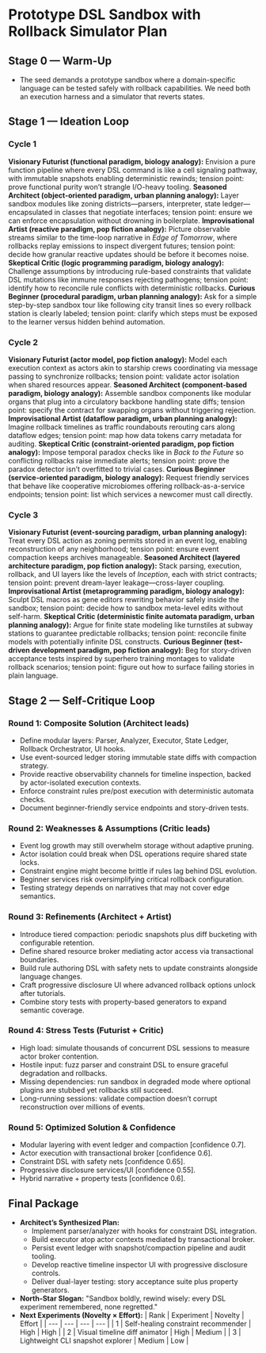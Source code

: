# Prototype DSL Sandbox with Rollback Simulator Plan

## Stage 0 — Warm-Up
- The seed demands a prototype sandbox where a domain-specific language can be tested safely with rollback capabilities. We need both an execution harness and a simulator that reverts states.

## Stage 1 — Ideation Loop

### Cycle 1
**Visionary Futurist (functional paradigm, biology analogy):** Envision a pure function pipeline where every DSL command is like a cell signaling pathway, with immutable snapshots enabling deterministic rewinds; tension point: prove functional purity won’t strangle I/O-heavy tooling.
**Seasoned Architect (object-oriented paradigm, urban planning analogy):** Layer sandbox modules like zoning districts—parsers, interpreter, state ledger—encapsulated in classes that negotiate interfaces; tension point: ensure we can enforce encapsulation without drowning in boilerplate.
**Improvisational Artist (reactive paradigm, pop fiction analogy):** Picture observable streams similar to the time-loop narrative in *Edge of Tomorrow*, where rollbacks replay emissions to inspect divergent futures; tension point: decide how granular reactive updates should be before it becomes noise.
**Skeptical Critic (logic programming paradigm, biology analogy):** Challenge assumptions by introducing rule-based constraints that validate DSL mutations like immune responses rejecting pathogens; tension point: identify how to reconcile rule conflicts with deterministic rollbacks.
**Curious Beginner (procedural paradigm, urban planning analogy):** Ask for a simple step-by-step sandbox tour like following city transit lines so every rollback station is clearly labeled; tension point: clarify which steps must be exposed to the learner versus hidden behind automation.

### Cycle 2
**Visionary Futurist (actor model, pop fiction analogy):** Model each execution context as actors akin to starship crews coordinating via message passing to synchronize rollbacks; tension point: validate actor isolation when shared resources appear.
**Seasoned Architect (component-based paradigm, biology analogy):** Assemble sandbox components like modular organs that plug into a circulatory backbone handling state diffs; tension point: specify the contract for swapping organs without triggering rejection.
**Improvisational Artist (dataflow paradigm, urban planning analogy):** Imagine rollback timelines as traffic roundabouts rerouting cars along dataflow edges; tension point: map how data tokens carry metadata for auditing.
**Skeptical Critic (constraint-oriented paradigm, pop fiction analogy):** Impose temporal paradox checks like in *Back to the Future* so conflicting rollbacks raise immediate alerts; tension point: prove the paradox detector isn’t overfitted to trivial cases.
**Curious Beginner (service-oriented paradigm, biology analogy):** Request friendly services that behave like cooperative microbiomes offering rollback-as-a-service endpoints; tension point: list which services a newcomer must call directly.

### Cycle 3
**Visionary Futurist (event-sourcing paradigm, urban planning analogy):** Treat every DSL action as zoning permits stored in an event log, enabling reconstruction of any neighborhood; tension point: ensure event compaction keeps archives manageable.
**Seasoned Architect (layered architecture paradigm, pop fiction analogy):** Stack parsing, execution, rollback, and UI layers like the levels of *Inception*, each with strict contracts; tension point: prevent dream-layer leakage—cross-layer coupling.
**Improvisational Artist (metaprogramming paradigm, biology analogy):** Sculpt DSL macros as gene editors rewriting behavior safely inside the sandbox; tension point: decide how to sandbox meta-level edits without self-harm.
**Skeptical Critic (deterministic finite automata paradigm, urban planning analogy):** Argue for finite state modeling like turnstiles at subway stations to guarantee predictable rollbacks; tension point: reconcile finite models with potentially infinite DSL constructs.
**Curious Beginner (test-driven development paradigm, pop fiction analogy):** Beg for story-driven acceptance tests inspired by superhero training montages to validate rollback scenarios; tension point: figure out how to surface failing stories in plain language.

## Stage 2 — Self-Critique Loop

### Round 1: Composite Solution (Architect leads)
- Define modular layers: Parser, Analyzer, Executor, State Ledger, Rollback Orchestrator, UI hooks.
- Use event-sourced ledger storing immutable state diffs with compaction strategy.
- Provide reactive observability channels for timeline inspection, backed by actor-isolated execution contexts.
- Enforce constraint rules pre/post execution with deterministic automata checks.
- Document beginner-friendly service endpoints and story-driven tests.

### Round 2: Weaknesses & Assumptions (Critic leads)
- Event log growth may still overwhelm storage without adaptive pruning.
- Actor isolation could break when DSL operations require shared state locks.
- Constraint engine might become brittle if rules lag behind DSL evolution.
- Beginner services risk oversimplifying critical rollback configuration.
- Testing strategy depends on narratives that may not cover edge semantics.

### Round 3: Refinements (Architect + Artist)
- Introduce tiered compaction: periodic snapshots plus diff bucketing with configurable retention.
- Define shared resource broker mediating actor access via transactional boundaries.
- Build rule authoring DSL with safety nets to update constraints alongside language changes.
- Craft progressive disclosure UI where advanced rollback options unlock after tutorials.
- Combine story tests with property-based generators to expand semantic coverage.

### Round 4: Stress Tests (Futurist + Critic)
- High load: simulate thousands of concurrent DSL sessions to measure actor broker contention.
- Hostile input: fuzz parser and constraint DSL to ensure graceful degradation and rollbacks.
- Missing dependencies: run sandbox in degraded mode where optional plugins are stubbed yet rollbacks still succeed.
- Long-running sessions: validate compaction doesn’t corrupt reconstruction over millions of events.

### Round 5: Optimized Solution & Confidence
- Modular layering with event ledger and compaction [confidence 0.7].
- Actor execution with transactional broker [confidence 0.6].
- Constraint DSL with safety nets [confidence 0.65].
- Progressive disclosure services/UI [confidence 0.55].
- Hybrid narrative + property tests [confidence 0.6].

## Final Package
- **Architect’s Synthesized Plan:**
  - Implement parser/analyzer with hooks for constraint DSL integration.
  - Build executor atop actor contexts mediated by transactional broker.
  - Persist event ledger with snapshot/compaction pipeline and audit tooling.
  - Develop reactive timeline inspector UI with progressive disclosure controls.
  - Deliver dual-layer testing: story acceptance suite plus property generators.
- **North-Star Slogan:** "Sandbox boldly, rewind wisely: every DSL experiment remembered, none regretted."
- **Next Experiments (Novelty × Effort):**
  | Rank | Experiment | Novelty | Effort |
  | --- | --- | --- | --- |
  | 1 | Self-healing constraint recommender | High | High |
  | 2 | Visual timeline diff animator | High | Medium |
  | 3 | Lightweight CLI snapshot explorer | Medium | Low |
